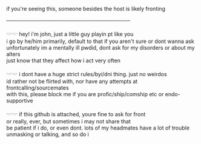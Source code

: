 if you're seeing this, someone besides the host is likely fronting

─────────────────────────────────

𓎟𓎟 hey! i'm john, just a little guy playin pt like you<br>
i go by he/him primarily, default to that if you aren't sure or dont wanna ask<br>
unfortunately im a mentally ill pwdid, dont ask for my disorders or about my alters<br>
just know that they affect how i act very often

𓎟𓎟 i dont have a huge strict rules/byi/dni thing. just no weirdos<br>
id rather not be flirted with, nor have any attempts at frontcalling/sourcemates<br>
with this, please block me if you are profic/ship/comship etc or endo-supportive

𓎟𓎟 if this github is attached, youre fine to ask for front<br>
or really, ever, but sometimes i may not share that<br>
be patient if i do, or even dont. lots of my headmates have
a lot of trouble unmasking or talking, and so do i
